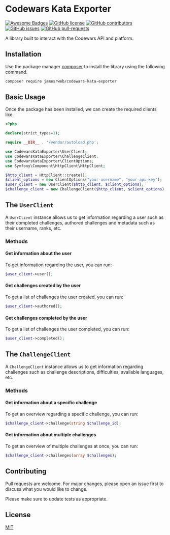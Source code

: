 # Codewars Kata Exporter

[![Awesome Badges](https://img.shields.io/badge/test%20coverage-100%25-brightgreen.svg)](https://github.com/jamesrweb/codewars-kata-exporter)
[![GitHub license](https://img.shields.io/github/license/jamesrweb/codewars-kata-exporter.svg)](https://github.com/jamesrweb/codewars-kata-exporter/blob/master/LICENSE)
[![GitHub contributors](https://img.shields.io/github/contributors/jamesrweb/codewars-kata-exporter.svg)](https://GitHub.com/jamesrweb/codewars-kata-exporter/graphs/contributors/)
[![GitHub issues](https://img.shields.io/github/issues/jamesrweb/codewars-kata-exporter.svg)](https://GitHub.com/jamesrweb/codewars-kata-exporter/issues/)
[![GitHub pull-requests](https://img.shields.io/github/issues-pr/jamesrweb/codewars-kata-exporter.svg)](https://GitHub.com/jamesrweb/codewars-kata-exporter/pulls/)

A library built to interact with the Codewars API and platform.

## Installation

Use the package manager [composer](https://getcomposer.org/) to install the library using the following command.

```bash
composer require jamesrweb/codewars-kata-exporter
```

## Basic Usage

Once the package has been installed, we can create the required clients like.

```php
<?php

declare(strict_types=1);

require __DIR__ . '/vendor/autoload.php';

use CodewarsKataExporter\UserClient;
use CodewarsKataExporter\ChallengeClient;
use CodewarsKataExporter\ClientOptions;
use Symfony\Component\HttpClient\HttpClient;

$http_client = HttpClient::create();
$client_options = new ClientOptions("your-username", "your-api-key");
$user_client = new UserClient($http_client, $client_options);
$challenge_client = new ChallengeClient($http_client, $client_options);
```

## The `UserClient`

A `UserClient` instance allows us to get information regarding a user such as their completed challenges, authored challenges and metadata such as their username, ranks, etc.

### Methods

#### Get information about the user

To get information regarding the user, you can run:

```php
$user_client->user();
```

#### Get challenges created by the user

To get a list of challenges the user created, you can run:
```php
$user_client->authored();
```

#### Get challenges completed by the user

To get a list of challenges the user completed, you can run:

```php
$user_client->completed();
```

## The `ChallengeClient`

A `ChallengeClient` instance allows us to get information regarding challenges such as challenge descriptions, difficulties, available languages, etc.

### Methods

#### Get information about a specific challenge

To get an overview regarding a specific challenge, you can run:

```php
$challenge_client->challenge(string $challenge_id);
```

#### Get information about multiple challenges

To get an overview of multiple challenges at once, you can run:

```php
$challenge_client->challenges(array $challenges);
```

## Contributing

Pull requests are welcome. For major changes, please open an issue first to discuss what you would like to change.

Please make sure to update tests as appropriate.

## License

[MIT](https://choosealicense.com/licenses/mit/)